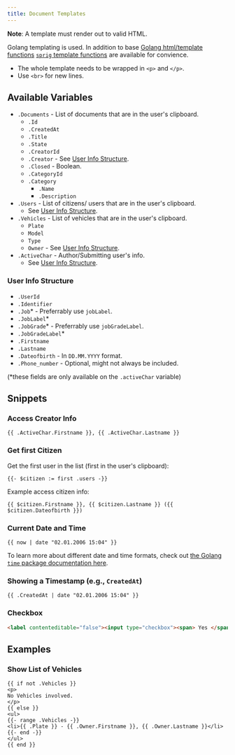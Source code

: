 ```yaml
---
title: Document Templates
---
```


**Note**: A template must render out to valid HTML.

Golang templating is used. In addition to base [Golang html/template functions](https://pkg.go.dev/html/template) [`sprig` template functions](https://masterminds.github.io/sprig/) are available for convience.

* The whole template needs to be wrapped in `<p>` and `</p>`.
* Use `<br>` for new lines.

## Available Variables

* `.Documents` - List of documents that are in the user's clipboard.
    * `.Id`
    * `.CreatedAt`
    * `.Title`
    * `.State`
    * `.CreatorId`
    * `.Creator` - See [User Info Structure](#user-info-structure).
    * `.Closed` - Boolean.
    * `.CategoryId`
    * `.Category`
        * `.Name`
        * `.Description`
* `.Users` - List of citizens/ users that are in the user's clipboard.
    * See [User Info Structure](#user-info-structure).
* `.Vehicles` - List of vehicles that are in the user's clipboard.
    * `Plate`
    * `Model`
    * `Type`
    * `Owner` - See [User Info Structure](#user-info-structure).
* `.ActiveChar` - Author/Submitting user's info.
    * See [User Info Structure](#user-info-structure).

### User Info Structure

* `.UserId`
* `.Identifier`
* `.Job`* - Preferrably use `jobLabel`.
* `.JobLabel`*
* `.JobGrade`* - Preferrably use `jobGradeLabel`.
* `.JobGradeLabel`*
* `.Firstname`
* `.Lastname`
* `.Dateofbirth` - In `DD.MM.YYYY` format.
* `.Phone_number` - Optional, might not always be included.

(\*these fields are only available on the `.activeChar` variable)

## Snippets

### Access Creator Info

```gotemplate
{{ .ActiveChar.Firstname }}, {{ .ActiveChar.Lastname }}
```

### Get first Citizen

Get the first user in the list (first in the user's clipboard):

```gotemplate
{{- $citizen := first .users -}}
```

Example access citizen info:

```gotemplate
{{ $citizen.Firstname }}, {{ $citizen.Lastname }} ({{ $citizen.Dateofbirth }})
```

### Current Date and Time

```gotemplate
{{ now | date "02.01.2006 15:04" }}
```

To learn more about different date and time formats, check out [the Golang `time` package documentation here](https://pkg.go.dev/time#pkg-constants).

### Showing a Timestamp (e.g., `CreatedAt`)

```gotemplate
{{ .CreatedAt | date "02.01.2006 15:04" }}
```

### Checkbox

```html
<label contenteditable="false"><input type="checkbox"><span> Yes </span></label>
```

## Examples

### Show List of Vehicles

```gotemplate
{{ if not .Vehicles }}
<p>
No Vehicles involved.
</p>
{{ else }}
<ul>
{{- range .Vehicles -}}
<li>{{ .Plate }} - {{ .Owner.Firstname }}, {{ .Owner.Lastname }}</li>
{{- end -}}
</ul>
{{ end }}
```
